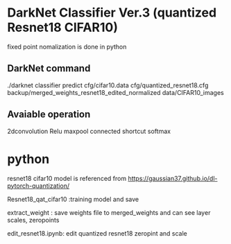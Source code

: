 # DarkNet Classifier Ver.3 (quantized Resnet18 CIFAR10) 
fixed point nomalization is done in python

## DarkNet command
./darknet classifier predict cfg/cifar10.data cfg/quantized_resnet18.cfg backup/merged_weights_resnet18_edited_normalized data/CIFAR10_images

## Avaiable operation

2dconvolution
Relu
maxpool
connected
shortcut
softmax

# python
resnet18 cifar10 model is referenced from https://gaussian37.github.io/dl-pytorch-quantization/

Resnet18_qat_cifar10 :training model and save

extract_weight : save weights file to merged_weights and can see layer scales, zeropoints 

edit_resnet18.ipynb: edit quantized resnet18 zeropint and scale 
